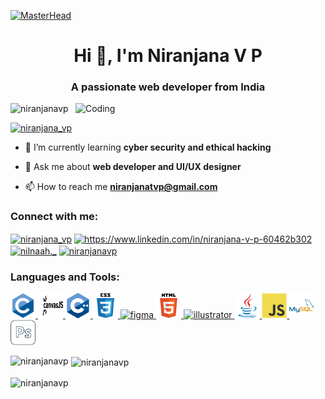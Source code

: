 [![MasterHead](https://cdn.dribbble.com/users/795597/screenshots/5885477/media/edb340bba09d20e95bec4b30d9e2d174.gif)](https://cdn.dribbble.com/users/795597/screenshots/5885477/media/edb340bba09d20e95bec4b30d9e2d174.gif)
<h1 style="text-align:center;">Hi 👋, I'm Niranjana V P</h1>
<h3 style="text-align:center;">A passionate web developer from India</h3>
<img style="float:right;" alt="Coding" width="400" src="https://dribbble.com/shots/3848396-Character-Typing/attachments/10055179?mode=media">



<p align="left"> <img src="https://komarev.com/ghpvc/?username=niranjanavp&label=Profile%20views&color=0e75b6&style=flat" alt="niranjanavp" /> </p>

<p align="left"> <a href="https://twitter.com/niranjana_vp" target="blank"><img src="https://img.shields.io/twitter/follow/niranjana_vp?logo=twitter&style=for-the-badge" alt="niranjana_vp" /></a> </p>

- 🌱 I’m currently learning **cyber security and ethical hacking**

- 💬 Ask me about **web developer and UI/UX designer**

- 📫 How to reach me **niranjanatvp@gmail.com**


<h3 align="left">Connect with me:</h3>
<p align="left">
<a href="https://twitter.com/niranjana_vp" target="blank"><img align="center" src="https://raw.githubusercontent.com/rahuldkjain/github-profile-readme-generator/master/src/images/icons/Social/twitter.svg" alt="niranjana_vp" height="30" width="40" /></a>
<a href="https://linkedin.com/in/https://www.linkedin.com/in/niranjana-v-p-60462b302" target="blank"><img align="center" src="https://raw.githubusercontent.com/rahuldkjain/github-profile-readme-generator/master/src/images/icons/Social/linked-in-alt.svg" alt="https://www.linkedin.com/in/niranjana-v-p-60462b302" height="30" width="40" /></a>
<a href="https://instagram.com/nilnaah._" target="blank"><img align="center" src="https://raw.githubusercontent.com/rahuldkjain/github-profile-readme-generator/master/src/images/icons/Social/instagram.svg" alt="nilnaah._" height="30" width="40" /></a>
<a href="https://discord.gg/niranjanavp" target="blank"><img align="center" src="https://raw.githubusercontent.com/rahuldkjain/github-profile-readme-generator/master/src/images/icons/Social/discord.svg" alt="niranjanavp" height="30" width="40" /></a>
</p>

<h3 align="left">Languages and Tools:</h3>
<p align="left"> <a href="https://www.cprogramming.com/" target="_blank" rel="noreferrer"> <img src="https://raw.githubusercontent.com/devicons/devicon/master/icons/c/c-original.svg" alt="c" width="40" height="40"/> </a> <a href="https://canvasjs.com" target="_blank" rel="noreferrer"> <img src="https://raw.githubusercontent.com/Hardik0307/Hardik0307/master/assets/canvasjs-charts.svg" alt="canvasjs" width="40" height="40"/> </a> <a href="https://www.w3schools.com/cpp/" target="_blank" rel="noreferrer"> <img src="https://raw.githubusercontent.com/devicons/devicon/master/icons/cplusplus/cplusplus-original.svg" alt="cplusplus" width="40" height="40"/> </a> <a href="https://www.w3schools.com/css/" target="_blank" rel="noreferrer"> <img src="https://raw.githubusercontent.com/devicons/devicon/master/icons/css3/css3-original-wordmark.svg" alt="css3" width="40" height="40"/> </a> <a href="https://www.figma.com/" target="_blank" rel="noreferrer"> <img src="https://www.vectorlogo.zone/logos/figma/figma-icon.svg" alt="figma" width="40" height="40"/> </a> <a href="https://www.w3.org/html/" target="_blank" rel="noreferrer"> <img src="https://raw.githubusercontent.com/devicons/devicon/master/icons/html5/html5-original-wordmark.svg" alt="html5" width="40" height="40"/> </a> <a href="https://www.adobe.com/in/products/illustrator.html" target="_blank" rel="noreferrer"> <img src="https://www.vectorlogo.zone/logos/adobe_illustrator/adobe_illustrator-icon.svg" alt="illustrator" width="40" height="40"/> </a> <a href="https://www.java.com" target="_blank" rel="noreferrer"> <img src="https://raw.githubusercontent.com/devicons/devicon/master/icons/java/java-original.svg" alt="java" width="40" height="40"/> </a> <a href="https://developer.mozilla.org/en-US/docs/Web/JavaScript" target="_blank" rel="noreferrer"> <img src="https://raw.githubusercontent.com/devicons/devicon/master/icons/javascript/javascript-original.svg" alt="javascript" width="40" height="40"/> </a> <a href="https://www.mysql.com/" target="_blank" rel="noreferrer"> <img src="https://raw.githubusercontent.com/devicons/devicon/master/icons/mysql/mysql-original-wordmark.svg" alt="mysql" width="40" height="40"/> </a> <a href="https://www.photoshop.com/en" target="_blank" rel="noreferrer"> <img src="https://raw.githubusercontent.com/devicons/devicon/master/icons/photoshop/photoshop-line.svg" alt="photoshop" width="40" height="40"/> </a> </p>

<p><img align="left" src="https://github-readme-stats.vercel.app/api/top-langs?username=niranjanavp&show_icons=true&locale=en&layout=compact" alt="niranjanavp" /></p>

<p>&nbsp;<img align="center" src="https://github-readme-stats.vercel.app/api?username=niranjanavp&show_icons=true&locale=en" alt="niranjanavp" /></p>

<p><img align="center" src="https://github-readme-streak-stats.herokuapp.com/?user=niranjanavp&" alt="niranjanavp" /></p>

